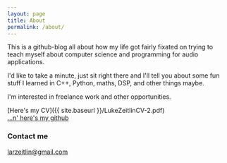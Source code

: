 ```yaml
---
layout: page
title: About
permalink: /about/
---
```


This is a github-blog all about how my life got fairly fixated on trying to teach myself about computer science and programming for audio applications. 

I'd like to take a minute, just sit right there and I'll tell you about some fun stuff I learned in C++, Python, maths, DSP, and other things maybe. 

I'm interested in freelance work and other opportunities.

[Here's my CV]({{ site.baseurl }}/LukeZeitlinCV-2.pdf)  
[...n' here's my github](https://github.com/larzeitlin)


### Contact me

[larzeitlin@gmail.com](mailto:larzeitlin@gmail.com)